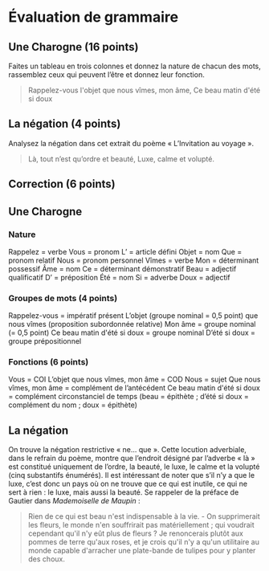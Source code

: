 # Évaluation de grammaire
## Une Charogne (16 points)
Faites un tableau en trois colonnes et donnez la nature de chacun des mots, rassemblez ceux qui peuvent l’être et donnez leur fonction.

> Rappelez-vous l'objet que nous vîmes, mon âme,
> Ce beau matin d'été si doux

## La négation (4 points)
Analysez la négation dans cet extrait du poème « L’Invitation au voyage ».

> Là, tout n’est qu’ordre et beauté,
> Luxe, calme et volupté.

## Correction (6 points)
## Une Charogne
### Nature
Rappelez = verbe
Vous = pronom
L’ = article défini
Objet = nom
Que = pronom relatif
Nous = pronom personnel
Vîmes = verbe
Mon = déterminant possessif
Âme = nom
Ce = déterminant démonstratif
Beau = adjectif qualificatif
D’ = préposition
Été = nom
Si = adverbe
Doux = adjectif

### Groupes de mots (4 points)
Rappelez-vous = impératif présent
L’objet (groupe nominal = 0,5 point) que nous vîmes (proposition subordonnée relative)
Mon âme = groupe nominal (= 0,5 point)
Ce beau matin d'été si doux = groupe nominal
D’été si doux = groupe prépositionnel

### Fonctions (6 points)
Vous = COI
L’objet que nous vîmes, mon âme = COD
Nous = sujet
Que nous vîmes, mon âme = complément de l’antécédent
Ce beau matin d'été si doux = complément circonstanciel de temps (beau = épithète ; d’été si doux = complément du nom ; doux = épithète)

## La négation
On trouve la négation restrictive « ne... que ». Cette locution adverbiale, dans le refrain du poème, montre que l’endroit désigné par l’adverbe « là » est constitué uniquement de l’ordre, la beauté, le luxe, le calme et la volupté (cinq substantifs énumérés). Il est intéressant de noter que s’il n’y a que le luxe, c’est donc un pays où on ne trouve que ce qui est inutile, ce qui ne sert à rien : le luxe, mais aussi la beauté. Se rappeler de la préface de Gautier dans *Mademoiselle de Maupin* :

> Rien de ce qui est beau n'est indispensable à la vie. - On supprimerait les fleurs, le monde n'en souffrirait pas matériellement ; qui voudrait cependant qu'il n'y eût plus de fleurs ? Je renoncerais plutôt aux pommes de terre qu'aux roses, et je crois qu'il n'y a qu'un utilitaire au monde capable d'arracher une plate-bande de tulipes pour y planter des choux.

